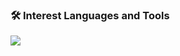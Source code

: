 ### 🛠 Interest Languages and Tools

<img src="https://img.shields.io/badge/{Unity}-{FFFFFF}?style=flat-square&logo={Unity}&logoColor=black"/>
